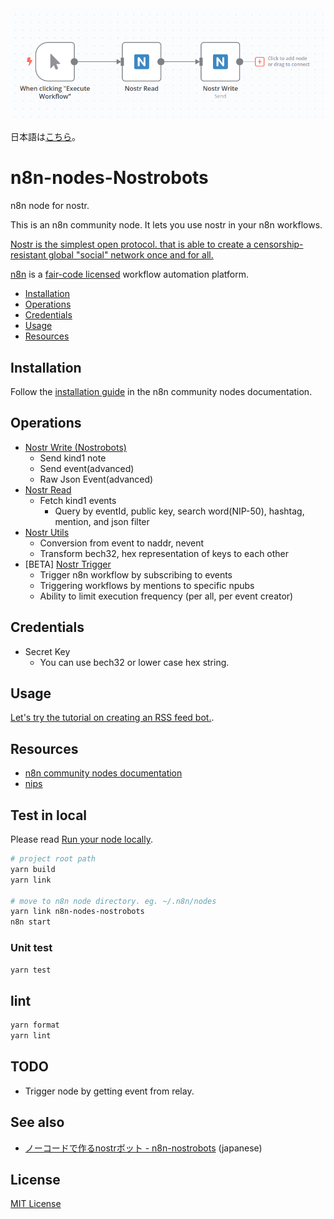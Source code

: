 <img src="./assets/top-image.png" width=600px height=auto />

日本語は[こちら](./README-ja.md)。

# n8n-nodes-Nostrobots

n8n node for nostr.

This is an n8n community node. It lets you use nostr in your n8n workflows.

[Nostr is the simplest open protocol. that is able to create a censorship-resistant global "social" network once and for all.](https://github.com/nostr-protocol/nostr)


[n8n](https://n8n.io/) is a [fair-code licensed](https://docs.n8n.io/reference/license/) workflow automation platform.

* [Installation](#installation)  
* [Operations](#operations)  
* [Credentials](#credentials)
* [Usage](#usage)
* [Resources](#resources)  

## Installation

Follow the [installation guide](https://docs.n8n.io/integrations/community-nodes/installation/) in the n8n community nodes documentation.

## Operations

- [Nostr Write (Nostrobots)](./doc/write.md)
  - Send kind1 note
  - Send event(advanced)
  - Raw Json Event(advanced)
- [Nostr Read](./doc/read.md)
  - Fetch kind1 events
    - Query by eventId, public key, search word(NIP-50), hashtag, mention, and json filter 
- [Nostr Utils](./doc/utils.md)
  - Conversion from event to naddr, nevent
  - Transform bech32, hex representation of keys to each other
- [BETA] [Nostr Trigger](./doc/trigger.md)
  - Trigger n8n workflow by subscribing to events
  - Triggering workflows by mentions to specific npubs
  - Ability to limit execution frequency (per all, per event creator)

## Credentials

- Secret Key
  - You can use bech32 or lower case hex string.

## Usage

[Let's try the tutorial on creating an RSS feed bot.](./doc/rss-feed-bot.md).

## Resources

* [n8n community nodes documentation](https://docs.n8n.io/integrations/community-nodes/)
* [nips](https://github.com/nostr-protocol/nips#nips)


## Test in local

Please read [Run your node locally](https://docs.n8n.io/integrations/creating-nodes/test/run-node-locally/#run-your-node-locally).

``` sh
# project root path
yarn build
yarn link

# move to n8n node directory. eg. ~/.n8n/nodes
yarn link n8n-nodes-nostrobots
n8n start
```

### Unit test

``` sh
yarn test
```

## lint

``` sh
yarn format
yarn lint
```

## TODO

- Trigger node by getting event from relay.

## See also

- [ノーコードで作るnostrボット - n8n-nostrobots](https://habla.news/u/ocknamo@ocknamo.com/1702402471044) (japanese)

## License

[MIT License](LICENSE.md)

